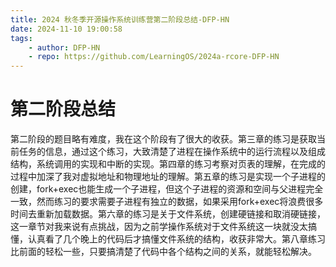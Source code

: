 ```yaml
---
title: 2024 秋冬季开源操作系统训练营第二阶段总结-DFP-HN
date: 2024-11-10 19:00:58
tags: 
    - author: DFP-HN
    - repo: https://github.com/LearningOS/2024a-rcore-DFP-HN
---
```

# 第二阶段总结
第二阶段的题目略有难度，我在这个阶段有了很大的收获。第三章的练习是获取当前任务的信息，通过这个练习，大致清楚了进程在操作系统中的运行流程以及组成结构，系统调用的实现和中断的实现。第四章的练习考察对页表的理解，在完成的过程中加深了我对虚拟地址和物理地址的理解。第五章的练习是实现一个子进程的创建，fork+exec也能生成一个子进程，但这个子进程的资源和空间与父进程完全一致，然而练习的要求需要子进程有独立的数据，如果采用fork+exec将浪费很多时间去重新加载数据。第六章的练习是关于文件系统，创建硬链接和取消硬链接，这一章节对我来说有点挑战，因为之前学操作系统对于文件系统这一块就没太搞懂，认真看了几个晚上的代码后才搞懂文件系统的结构，收获非常大。第八章练习比前面的轻松一些，只要搞清楚了代码中各个结构之间的关系，就能轻松解决。
